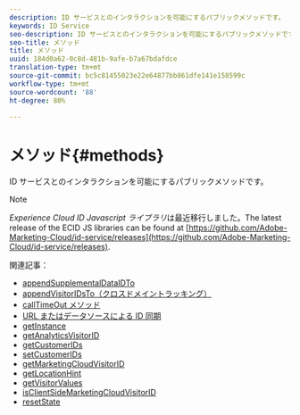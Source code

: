 ```yaml
---
description: ID サービスとのインタラクションを可能にするパブリックメソッドです。
keywords: ID Service
seo-description: ID サービスとのインタラクションを可能にするパブリックメソッドです。
seo-title: メソッド
title: メソッド
uuid: 184d0a62-0c8d-481b-9afe-b7a67bdafdce
translation-type: tm+mt
source-git-commit: bc5c81455023e22e64877bb861dfe141e158599c
workflow-type: tm+mt
source-wordcount: '88'
ht-degree: 80%

---
```



# メソッド{#methods}

ID サービスとのインタラクションを可能にするパブリックメソッドです。

>[!NOTE]
>
>*Experience Cloud ID Javascript ライブラリ*&#x200B;は最近移行しました。The latest release of the ECID JS libraries can be found at [https://github.com/Adobe-Marketing-Cloud/id-service/releases](https://github.com/Adobe-Marketing-Cloud/id-service/releases).

関連記事：

+ [appendSupplementalDataIDTo](appendsupplementaldataidto.md)
+ [appendVisitorIDsTo（クロスドメイントラッキング）](appendvisitorid.md)
+ [callTimeOut メソッド](timeout-functions.md)
+ [URL またはデータソースによる ID 同期](idsync.md)
+ [getInstance](getinstance.md)
+ [getAnalyticsVisitorID](getanalyticsvisitorid.md)
+ [getCustomerIDs](getcustomerids.md)
+ [setCustomerIDs](setcustomerids.md)
+ [getMarketingCloudVisitorID](getmcvid.md)
+ [getLocationHint](getlocationhint.md)
+ [getVisitorValues](getvisitorvalues.md)
+ [isClientSideMarketingCloudVisitorID](client-side-id.md)
+ [resetState](resetstate.md)

